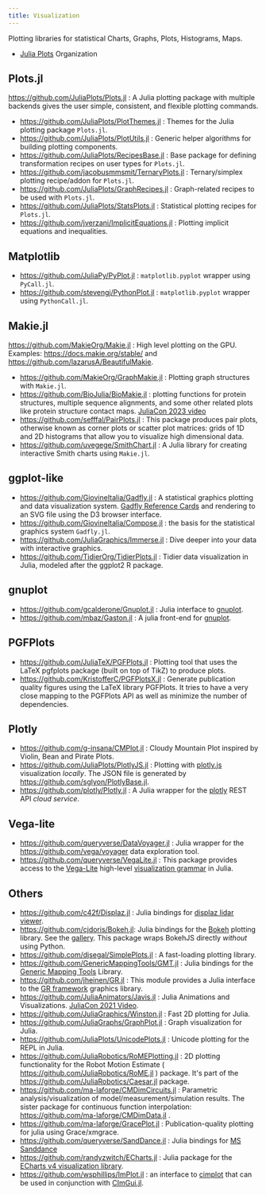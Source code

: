 ```yaml
---
title: Visualization
---
```


Plotting libraries for statistical Charts, Graphs, Plots, Histograms, Maps.

- [Julia Plots](https://github.com/JuliaPlots) Organization

## Plots.jl

https://github.com/JuliaPlots/Plots.jl : A Julia plotting package with multiple backends gives the user simple, consistent, and flexible plotting commands.

- https://github.com/JuliaPlots/PlotThemes.jl : Themes for the Julia plotting package `Plots.jl`.
- https://github.com/JuliaPlots/PlotUtils.jl : Generic helper algorithms for building plotting components.
- https://github.com/JuliaPlots/RecipesBase.jl : Base package for defining transformation recipes on user types for `Plots.jl`.
- https://github.com/jacobusmmsmit/TernaryPlots.jl : Ternary/simplex plotting recipe/addon for `Plots.jl`.
- https://github.com/JuliaPlots/GraphRecipes.jl : Graph-related recipes to be used with `Plots.jl`.
- https://github.com/JuliaPlots/StatsPlots.jl : Statistical plotting recipes for `Plots.jl`.
- https://github.com/jverzani/ImplicitEquations.jl : Plotting implicit equations and inequalities.

## Matplotlib

- https://github.com/JuliaPy/PyPlot.jl : `matplotlib.pyplot` wrapper using `PyCall.jl`.
- https://github.com/stevengj/PythonPlot.jl : `matplotlib.pyplot` wrapper using `PythonCall.jl`.

## Makie.jl

https://github.com/MakieOrg/Makie.jl : High level plotting on the GPU. Examples: https://docs.makie.org/stable/ and https://github.com/lazarusA/BeautifulMakie.

- https://github.com/MakieOrg/GraphMakie.jl : Plotting graph structures with `Makie.jl`.
- https://github.com/BioJulia/BioMakie.jl : plotting functions for protein structures, multiple sequence alignments, and some other related plots like protein structure contact maps. [JuliaCon 2023 video](https://www.youtube.com/watch?v=-C7Zbh6UTgk)
- https://github.com/sefffal/PairPlots.jl : This package produces pair plots, otherwise known as corner plots or scatter plot matrices: grids of 1D and 2D histograms that allow you to visualize high dimensional data.
- https://github.com/uvegege/SmithChart.jl : A Julia library for creating interactive Smith charts using `Makie.jl`.

## ggplot-like

- https://github.com/GiovineItalia/Gadfly.jl : A statistical graphics plotting and data visualization system. [Gadfly Reference Cards](https://github.com/john9631/JuliaDocs) and rendering to an SVG file using the D3 browser interface.
- https://github.com/GiovineItalia/Compose.jl : the basis for the statistical graphics system `Gadfly.jl`.
- https://github.com/JuliaGraphics/Immerse.jl : Dive deeper into your data with interactive graphics.
- https://github.com/TidierOrg/TidierPlots.jl : Tidier data visualization in Julia, modeled after the ggplot2 R package.

## gnuplot

- https://github.com/gcalderone/Gnuplot.jl : Julia interface to [gnuplot](http://gnuplot.sourceforge.net/).
- https://github.com/mbaz/Gaston.jl : A julia front-end for [gnuplot](http://gnuplot.info/).

## PGFPlots

- https://github.com/JuliaTeX/PGFPlots.jl : Plotting tool that uses the LaTeX pgfplots package (built on top of TikZ) to produce plots.
- https://github.com/KristofferC/PGFPlotsX.jl : Generate publication quality figures using the LaTeX library PGFPlots. It tries to have a very close mapping to the PGFPlots API as well as minimize the number of dependencies.

## Plotly

- https://github.com/g-insana/CMPlot.jl : Cloudy Mountain Plot inspired by Violin, Bean and Pirate Plots.
- https://github.com/JuliaPlots/PlotlyJS.jl : Plotting with [plotly.js](https://plot.ly/javascript) visualization *locally*. The JSON file is generated by https://github.com/sglyon/PlotlyBase.jl.
- https://github.com/plotly/Plotly.jl : A Julia wrapper for the [plotly](https://plotly.com/) REST API *cloud service*.

## Vega-lite

- https://github.com/queryverse/DataVoyager.jl : Julia wrapper for the https://github.com/vega/voyager data exploration tool.
- https://github.com/queryverse/VegaLite.jl : This package provides access to the [Vega-Lite](https://vega.github.io/vega-lite/) high-level [visualization grammar](http://vega.github.io/vega-lite/) in Julia.

## Others

- https://github.com/c42f/Displaz.jl : Julia bindings for [displaz lidar viewer](http://c42f.github.io/displaz).
- https://github.com/cjdoris/Bokeh.jl: Julia bindings for the [Bokeh](https://bokeh.org/) plotting library. See the [gallery](https://cjdoris.github.io/Bokeh.jl/stable/gallery). This package wraps BokehJS directly *without* using Python.
- https://github.com/djsegal/SimplePlots.jl : A fast-loading plotting library.
- https://github.com/GenericMappingTools/GMT.jl : Julia bindings for the [Generic Mapping Tools](https://github.com/GenericMappingTools/gmt) Library.
- https://github.com/jheinen/GR.jl : This module provides a Julia interface to the [GR framework](https://gr-framework.org/) graphics library.
- https://github.com/JuliaAnimators/Javis.jl : Julia Animations and Visualizations. [JuliaCon 2021 Video](https://youtu.be/ckvsc6ukdOc).
- https://github.com/JuliaGraphics/Winston.jl : Fast 2D plotting for Julia.
- https://github.com/JuliaGraphs/GraphPlot.jl : Graph visualization for Julia.
- https://github.com/JuliaPlots/UnicodePlots.jl : Unicode plotting for the REPL in Julia.
- https://github.com/JuliaRobotics/RoMEPlotting.jl : 2D plotting functionality for the Robot Motion Estimate ( https://github.com/JuliaRobotics/RoME.jl ) package. It's part of the https://github.com/JuliaRobotics/Caesar.jl package.
- https://github.com/ma-laforge/CMDimCircuits.jl : Parametric analysis/visualization of model/measurement/simulation results. The sister package for continuous function interpolation: https://github.com/ma-laforge/CMDimData.jl .
- https://github.com/ma-laforge/GracePlot.jl : Publication-quality plotting for julia using Grace/xmgrace.
- https://github.com/queryverse/SandDance.jl : Julia bindings for [MS Sanddance](https://microsoft.github.io/SandDance/)
- https://github.com/randyzwitch/ECharts.jl : Julia package for the [ECharts v4 visualization library](https://echarts.apache.org/zh/download.html).
- https://github.com/wsphillips/ImPlot.jl : an interface to [cimplot](https://github.com/cimgui/cimplot) that can be used in conjunction with [CImGui.jl](https://github.com/Gnimuc/CImGui.jl).
